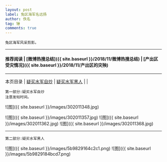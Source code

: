 ```yaml
---
layout: post
label: 兔区海军名远扬
author: 佚名
tag: 锤
comments: true
---
```


    兔区海军风采剪影。

---

#### 推荐阅读 \| [微博热搜总结]({{ site.baseurl }}/2018/11/微博热搜总结) \| [产出区受灾情况]({{ site.baseurl }}/2018/11/产出区的灾殃) 

---
本页目录 \| [疑买水军自炒](#dxjje) \| [疑买水军黑人](#dxjja) \| [](#dxjjb)  \| [](#dxjjc)


<a name="dxjje"></a>

    第一部分:疑买水军自炒
    注意发帖时间。

![图]({{ site.baseurl }}/images/302011348.jpg)

![图]({{ site.baseurl }}/images/302011357.jpg)
![图]({{ site.baseurl }}/images/302011362.jpg)
![图]({{ site.baseurl }}/images/302011368.jpg)

---

    第二部分:疑买水军黑人
    
<a name="dxjjb"></a>

![图]({{ site.baseurl }}/images/5b9829164c2c1.png)
![图]({{ site.baseurl }}/images/5b9829184bcd7.png)


